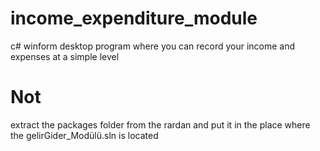 # income_expenditure_module
c# winform desktop program where you can record your income and expenses at a simple level

# Not 
extract the packages folder from the rardan and put it in the place where the gelirGider_Modülü.sln is located

